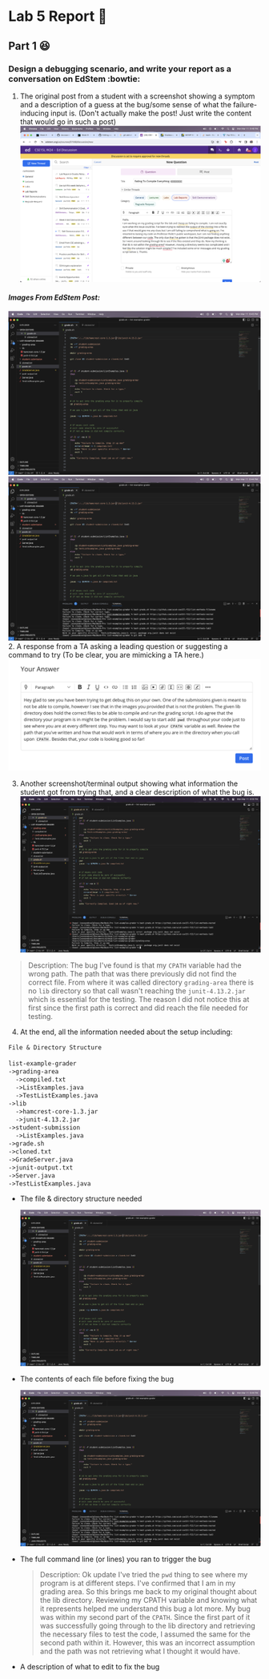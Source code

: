 # Lab 5 Report 🙂
## Part 1 😆
### Design a debugging scenario, and write your report as a conversation on EdStem :bowtie:

1. The original post from a student with a screenshot showing a symptom and a description of a guess at the bug/some sense of what the failure-inducing input is. (Don't actually make the post! Just write the content that would go in such a post)
![Image](OriginalEdStemPost.png)
#### *Images From EdStem Post:*
![Image](GradingScript.png)
![Image](ErrorsForGradingScript.png)
2. A response from a TA asking a leading question or suggesting a command to try (To be clear, you are mimicking a TA here.)
![Image](TAanswer.png)

3. Another screenshot/terminal output showing what information the student got from trying that, and a clear description of what the bug is.
![Image](UsingPWD.png)
>Description: The bug I've found is that my ```CPATH``` variable had the wrong path. The path that was there previously did not find the correct file. From where it was called directory ```grading-area``` there is no ```lib``` directory so that call wasn't reaching the ```junit-4.13.2.jar``` which is essential for the testing. The reason I did not notice this at first since the first path is correct and did reach the file needed for testing. 

4. At the end, all the information needed about the setup including:
```
File & Directory Structure

list-example-grader
->grading-area
  ->compiled.txt
  ->ListExamples.java
  ->TestListExamples.java
->lib
  ->hamcrest-core-1.3.jar
  ->junit-4.13.2.jar
->student-submission
  ->ListExamples.java
->grade.sh
->cloned.txt
->GradeServer.java
->junit-output.txt
->Server.java
->TestListExamples.java
```

- The file & directory structure needed

  ![Image](GradingScript.png)

- The contents of each file before fixing the bug

  ![Image](ErrorsForGradingScript.png)

- The full command line (or lines) you ran to trigger the bug

  >Description: Ok update I've tried the ```pwd``` thing to see where my program is at different steps. I've confirmed that I am in my grading area. So this brings me back to my original thought about the lib directory. Reviewing my CPATH variable and knowing what it represents helped me understand this bug a lot more. My bug was within my second part of the ```CPATH```. Since the first part of it was successfully going through to the lib directory and retrieving the necessary files to test the code, I assumed the same for the second path within it. However, this was an incorrect assumption and the path was not retrieving what I thought it would have.  
- A description of what to edit to fix the bug

